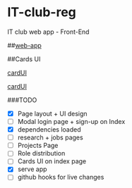 IT-club-reg
===========

IT club web app - Front-End

##[web-app](http://95.85.14.116:5000)

##Cards UI

[cardUI](https://github.com/triceam/cards-ui)

[cardUI](https://github.com/virtual-dev/CardUICss)

###TODO
- [x] Page layout + UI design
- [ ] Modal login page + sign-up on Index
- [x] dependencies loaded
- [ ] research + jobs pages
- [ ] Projects Page
- [ ] Role distribution
- [ ] Cards UI on index page
- [x] serve app
- [ ] github hooks for live changes
